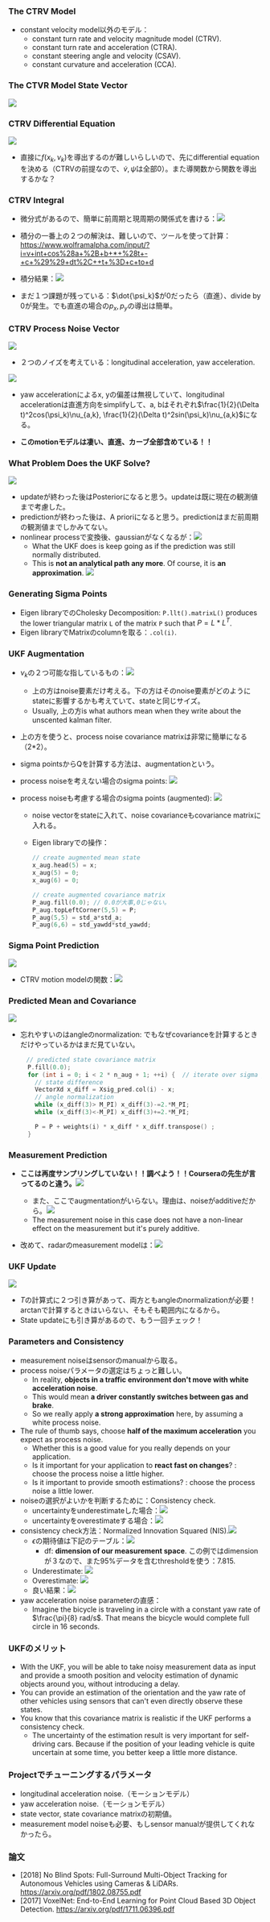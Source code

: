 ### The CTRV Model

- constant velocity model以外のモデル：
  - constant turn rate and velocity magnitude model (CTRV).
  - constant turn rate and acceleration (CTRA).
  - constant steering angle and velocity (CSAV).
  - constant curvature and acceleration (CCA).

### The CTVR Model State Vector

![](img/ctrv-model-state-2020-10-03-17-48-25.png)

### CTRV Differential Equation

![](img/ctrv-differential-2020-10-03-17-58-00.png)

- 直接に$f(x_k,\nu_k)$を導出するのが難しいらしいので、先にdifferential equationを決める（CTRVの前提なので、$\dot{v}, \dot{\psi}$は全部0）。また導関数から関数を導出するかな？

### CTRV Integral

- 微分式があるので、簡単に前周期と現周期の関係式を書ける：![](img/integral-of-differential-2020-10-03-18-03-58.png)
- 積分の一番上の２つの解決は、難しいので、ツールを使って計算：https://www.wolframalpha.com/input/?i=v+int+cos%28a+%2B+b+*+%28t+-+c+%29%29+dt%2C++t+%3D+c+to+d
- 積分結果：![](img/ctrv-integral-2020-10-03-18-41-29.png)

- まだ１つ課題が残っている：$\dot{\psi_k}$が0だったら（直進）、divide by 0が発生。でも直進の場合の$p_x, p_y$の導出は簡単。

### CTRV Process Noise Vector

![](img/ctrv-process-noise-2020-10-03-18-48-48.png)

- ２つのノイズを考えている：longitudinal acceleration, yaw acceleration.

![](img/process-noise-vector-2020-10-03-18-59-46.png)

- yaw accelerationによるx, yの偏差は無視していて、longitudinal accelerationは直進方向をsimplifyして、a, bはそれぞれ$\frac{1}{2}(\Delta t)^2cos(\psi_k)\nu_{a,k}, \frac{1}{2}(\Delta t)^2sin(\psi_k)\nu_{a,k}$になる。

- **このmotionモデルは凄い、直進、カーブ全部含めている！！**

### What Problem Does the UKF Solve?

![](img/posterior-and-a-priori-2020-10-03-19-23-28.png)

- updateが終わった後はPosteriorになると思う。updateは既に現在の観測値まで考慮した。
- predictionが終わった後は、A prioriになると思う。predictionはまだ前周期の観測値までしかみてない。
- nonlinear processで変換後、gaussianがなくなるが：![](img/distribution-after-nonlinear-process-2020-10-03-19-52-12.png)
  - What the UKF does is keep going as if the prediction was still normally distributed.
  - This is **not an analytical path any more**. Of course, it is **an approximation**. ![](img/ukf-approximation-2020-10-03-19-55-51.png)

### Generating Sigma Points

- Eigen libraryでのCholesky Decomposition: `P.llt().matrixL()` produces the lower triangular matrix `L` of the matrix `P` such that $P=L*L^T$.
- Eigen libraryでMatrixのcolumnを取る：`.col(i)`. 

### UKF Augmentation

- $\nu_k$の２つ可能な指しているもの：![](img/meaning-of-nu-2020-10-04-10-23-58.png)
  - 上の方はnoise要素だけ考える。下の方はそのnoise要素がどのようにstateに影響するかも考えていて、stateと同じサイズ。
  - Usually, 上の方is what authors mean when they write about the unscented kalman filter.

- 上の方を使うと、process noise covariance matrixは非常に簡単になる（2*2）。

- sigma pointsからQを計算する方法は、augmentationという。

- process noiseを考えない場合のsigma points: ![](img/sigma-points-without-noise-2020-10-04-10-33-29.png)

- process noiseも考慮する場合のsigma points (augmented): ![](img/sigma-points-augmented-2020-10-04-10-36-18.png)

  - noise vectorをstateに入れて、noise covarianceもcovariance matrixに入れる。

  - Eigen libraryでの操作：

    ```c++
    // create augmented mean state
    x_aug.head(5) = x;
    x_aug(5) = 0;
    x_aug(6) = 0;
    
    // create augmented covariance matrix
    P_aug.fill(0.0); // 0.0が大事,0じゃない。
    P_aug.topLeftCorner(5,5) = P;
    P_aug(5,5) = std_a*std_a;
    P_aug(6,6) = std_yawdd*std_yawdd;
    ```

### Sigma Point Prediction

![](img/sigma-point-prediction-2020-10-04-11-01-27.png)

- CTRV motion modelの関数：![](img/ctrv-process-model-2020-10-04-12-00-26.png)

### Predicted Mean and Covariance

![](img/ukf-predicted-mean-covariance-2020-10-04-15-00-10.png)

- 忘れやすいのはangleのnormalization: でもなぜcovarianceを計算するときだけやっているかはまだ見ていない。

  ```c++
  　// predicted state covariance matrix
    P.fill(0.0);
    for (int i = 0; i < 2 * n_aug + 1; ++i) {  // iterate over sigma points
      // state difference
      VectorXd x_diff = Xsig_pred.col(i) - x;
      // angle normalization
      while (x_diff(3)> M_PI) x_diff(3)-=2.*M_PI;
      while (x_diff(3)<-M_PI) x_diff(3)+=2.*M_PI;
  
      P = P + weights(i) * x_diff * x_diff.transpose() ;
    }
  ```

### Measurement Prediction

- **ここは再度サンプリングしていない！！調べよう！！Courseraの先生が言ってるのと違う。**![](img/measurement-prediction-2020-10-04-16-27-18.png)
  - また、ここでaugmentationがいらない。理由は、noiseがadditiveだから。![](img/measurement-prediction-equation-2020-10-04-16-29-26.png)
  - The measurement noise in this case does not have a non-linear effect on the measurement but it's purely additive.

- 改めて、radarのmeasurement modelは：![](img/radar-measurement-model-2020-10-04-17-33-17.png)

### UKF Update

![](img/ukf-update-2020-10-04-18-01-14.png)

- $T$の計算式に２つ引き算があって、両方ともangleのnormalizationが必要！arctanで計算するときはいらない、そもそも範囲内になるから。
- State updateにも引き算があるので、もう一回チェック！

### Parameters and Consistency

- measurement noiseはsensorのmanualから取る。
- process noiseパラメータの選定はちょっと難しい。
  - In reality, **objects in a traffic environment don't move with white acceleration noise**.
  - This would mean **a driver constantly switches between gas and brake**.
  - So we really apply **a strong approximation** here, by assuming a white process noise.
- The rule of thumb says, choose **half of the maximum acceleration** you expect as process noise.
  - Whether this is a good value for you really depends on your application.
  - Is it important for your application to **react fast on changes**? : choose the process noise a little higher.
  - Is it important to provide smooth estimations? : choose the process noise a little lower.
- noiseの選択がよいかを判断するために：Consistency check.
  - uncertaintyをunderestimateした場合：![](img/underestimate-uncertainty-2020-10-04-20-50-33.png)
  - uncertaintyをoverestimateする場合：![](img/overestimate-uncertainty-2020-10-04-20-52-12.png)
- consistency check方法：Normalized Innovation Squared (NIS).![](img/normalized-innovation-squared-2020-10-04-20-55-20.png)
  - $\epsilon$の期待値は下記のテーブル：![](img/nis-distribution-2020-10-04-20-57-05.png)
    - df: **dimension of our measurement space**. この例ではdimensionが３なので、また95%データを含むthresholdを使う：7.815.
  - Underestimate: ![](img/nsi-underestimate-2020-10-04-21-01-39.png)
  - Overestimate: ![](img/nsi-overestimate-2020-10-04-21-02-54.png)
  - 良い結果：![](img/nsi-consistent-2020-10-04-21-04-14.png)
- yaw acceleration noise parameterの直感：
  - Imagine the bicycle is traveling in a circle with a constant yaw rate of $\frac{\pi}{8} rad/s$. That means the bicycle would complete full circle in 16 seconds.

### UKFのメリット

- With the UKF, you will be able to take noisy measurement data as input and provide a smooth position and velocity estimation of dynamic objects around you, without introducing a delay.
- You can provide an estimation of the orientation and the yaw rate of other vehicles using sensors that can't even directly observe these states.
- You know that this covariance matrix is realistic if the UKF performs a consistency check.
  - The uncertainty of the estimation result is very important for self-driving cars. Because if the position of your leading vehicle is quite uncertain at some time, you better keep a little more distance.

### Projectでチューニングするパラメータ

- longitudinal acceleration noise.（モーションモデル）
- yaw acceleration noise.（モーションモデル）
- state vector, state covariance matrixの初期値。
- measurement model noiseも必要、もしsensor manualが提供してくれなかったら。

### 論文

- [2018] No Blind Spots: Full-Surround Multi-Object Tracking for Autonomous Vehicles using Cameras & LiDARs. https://arxiv.org/pdf/1802.08755.pdf
- [2017] VoxelNet: End-to-End Learning for Point Cloud Based 3D Object Detection. https://arxiv.org/pdf/1711.06396.pdf